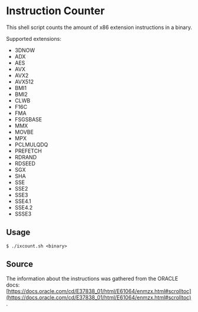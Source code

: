 # Instruction Counter
This shell script counts the amount of x86 extension instructions in a binary.

Supported extensions:
* 3DNOW
* ADX
* AES
* AVX
* AVX2
* AVX512
* BMI1
* BMI2
* CLWB
* F16C
* FMA
* FSGSBASE
* MMX
* MOVBE
* MPX
* PCLMULQDQ
* PREFETCH
* RDRAND
* RDSEED
* SGX
* SHA
* SSE
* SSE2
* SSE3
* SSE4.1
* SSE4.2
* SSSE3

## Usage
`$ ./ixcount.sh <binary>` 

## Source
The information about the instructions was gathered from the ORACLE docs: 
[https://docs.oracle.com/cd/E37838_01/html/E61064/enmzx.html#scrolltoc](https://docs.oracle.com/cd/E37838_01/html/E61064/enmzx.html#scrolltoc).
